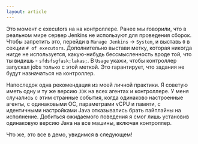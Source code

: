 ```yaml
---
layout: article
---
```

Это момент с executors на на контроллере. Ранее мы говорили, что в реальном мире сервер Jenkins не используют для проведения сборок.
Чтобы запретить это, перейди в `Manage Jenkins` -> `System`, и выставь `0` в секции `# of executors`. Дополнительно выстави метку, которая никогда нигде не используется, какую-нибудь бессмысленность вроде той, что ты видишь - `sfdsfsgfask;lakas;`. В `Usage` укажи, чтобы контроллер запускал jobs только с этой меткой. Это гарантирует, что задания не будут назначаться на контроллер.

Напоследок одна рекомендация из моей личной практики. Я советую иметь одну и ту же версию `JDK` на всех агентах и контроллере. У меня случались с этим странные события, когда одинаково настроенные агенты, с одинаковыми ОС, параметрами vCPU и памяти, с идентичными настройками Java отказывались брать пайплайны на исполнение. Добиться ожидаемого поведения я смог лишь установив одинаковую версию Java на все машины, включая контроллер.

Что же, это все в демо, увидимся в следующем!
